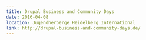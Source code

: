 ```yaml
---
title: Drupal Business and Community Days
date: 2016-04-08
location: Jugendherberge Heidelberg International
link: http://drupal-business-and-community-days.de/
---
```


